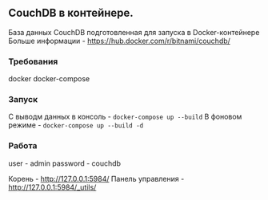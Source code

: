 ## CouchDB в контейнере.

База данных CouchDB подготовленная для запуска в Docker-контейнере
Больше информации - https://hub.docker.com/r/bitnami/couchdb/


### Требования
docker
docker-compose

### Запуск

C выводм данных в консоль - ```docker-compose up --build```
В фоновом режиме - ```docker-compose up --build -d```


### Работа
user - admin
password - couchdb

Корень - http://127.0.0.1:5984/
Панель управления - http://127.0.0.1:5984/_utils/